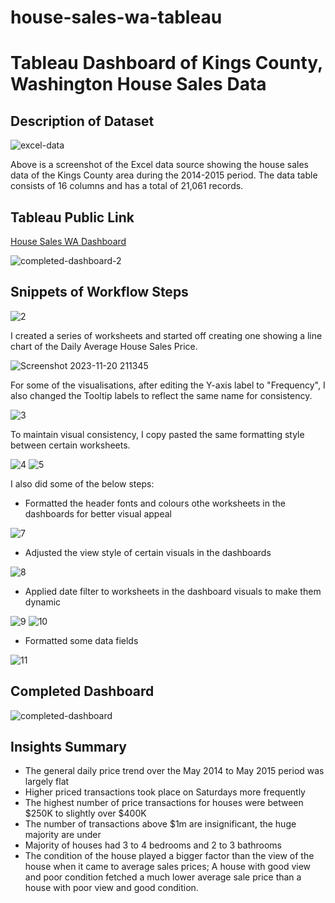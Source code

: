 # house-sales-wa-tableau

# Tableau Dashboard of Kings County, Washington House Sales Data

## Description of Dataset 

![excel-data](https://github.com/irvincodes/house-sales-wa-tableau/assets/119061206/efcf33b1-d3df-45fd-bd67-2f24881d6133)

Above is a screenshot of the Excel data source showing the house sales data of the Kings County area during the 2014-2015 period. The data table consists of 16 columns and has a total of 21,061 records.

## Tableau Public Link

[ House Sales WA Dashboard ](https://public.tableau.com/views/HouseSalesWA/HouseSales?:language=en-GB&publish=yes&:display_count=n&:origin=viz_share_link)

![completed-dashboard-2](https://github.com/irvincodes/house-sales-wa-tableau/assets/119061206/4406f916-6a02-4879-a19b-6e2ea7c3ca91)

## Snippets of Workflow Steps

![2](https://github.com/irvincodes/house-sales-wa-tableau/assets/119061206/c273a719-6a77-4d78-97a7-8662eec68afe)

I created a series of worksheets and started off creating one showing a line chart of the Daily Average House Sales Price.

![Screenshot 2023-11-20 211345](https://github.com/irvincodes/house-sales-wa-tableau/assets/119061206/4d79680c-f6a6-4535-b657-8bc73f204d56)

For some of the visualisations, after editing the Y-axis label to "Frequency", I also changed the Tooltip labels to reflect the same name for consistency. 

![3](https://github.com/irvincodes/house-sales-wa-tableau/assets/119061206/1bacaf72-bd15-4514-9fb1-8d4b64448565)

To maintain visual consistency, I copy pasted the same formatting style between certain worksheets.

![4](https://github.com/irvincodes/house-sales-wa-tableau/assets/119061206/49d88204-ecce-4dfa-9278-39343a1dced7)
![5](https://github.com/irvincodes/house-sales-wa-tableau/assets/119061206/e14ee905-0989-458a-93d9-cb787f14e7a6)

I also did some of the below steps:

- Formatted the header fonts and colours othe worksheets in the dashboards for better visual appeal

![7](https://github.com/irvincodes/house-sales-wa-tableau/assets/119061206/18fd104d-a46a-4453-836e-e189f6d7316b)

- Adjusted the view style of certain visuals in the dashboards

![8](https://github.com/irvincodes/house-sales-wa-tableau/assets/119061206/b7c14fc1-697c-4859-bfa4-72dd60037e55)

- Applied date filter to worksheets in the dashboard visuals to make them dynamic

![9](https://github.com/irvincodes/house-sales-wa-tableau/assets/119061206/9e51869c-43c1-42a8-8ad1-e3210e0aff41)
![10](https://github.com/irvincodes/house-sales-wa-tableau/assets/119061206/e571a46b-3af5-49de-8cd1-8fb8e5116288)

- Formatted some data fields

![11](https://github.com/irvincodes/house-sales-wa-tableau/assets/119061206/e83c876a-3092-4d87-9934-0b21a7a8f5e2)

## Completed Dashboard

![completed-dashboard](https://github.com/irvincodes/house-sales-wa-tableau/assets/119061206/bff32cec-5d4b-42da-8184-c72ba0d3480b)

## Insights Summary

- The general daily price trend over the May 2014 to May 2015 period was largely flat
- Higher priced transactions took place on Saturdays more frequently
- The highest number of price transactions for houses were between $250K to slightly over $400K
- The number of transactions above $1m are insignificant, the huge majority are under
- Majority of houses had 3 to 4 bedrooms and 2 to 3 bathrooms
- The condition of the house played a bigger factor than the view of the house when it came to average sales prices; A house with good view and poor condition fetched a much lower average sale price than a house with poor view and good condition. 







